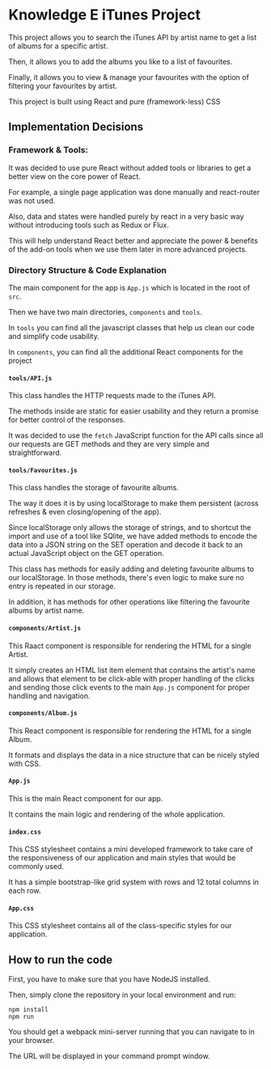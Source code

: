 # Knowledge E iTunes Project
This project allows you to search the iTunes API by artist name to get a list of albums for a specific artist.

Then, it allows you to add the albums you like to a list of favourites.

Finally, it allows you to view & manage your favourites with the option of filtering your favourites by artist.

This project is built using React and pure (framework-less) CSS

## Implementation Decisions

### Framework & Tools:

It was decided to use pure React without added tools or libraries to get a better view on the core power of React.

For example, a single page application was done manually and react-router was not used.

Also, data and states were handled purely by react in a very basic way without introducing tools such as Redux or Flux.

This will help understand React better and appreciate the power & benefits of the add-on tools when we use them later in more advanced projects.

### Directory Structure & Code Explanation

The main component for the app is `App.js` which is located in the root of `src`.

Then we have two main directories, `components` and `tools`.

In `tools` you can find all the javascript classes that help us clean our code and simplify code usability. 

In `components`, you can find all the additional React components for the project

#### `tools/API.js`

This class handles the HTTP requests made to the iTunes API.

The methods inside are static for easier usability and they return a promise for better control of the responses.

It was decided to use the `fetch` JavaScript function for the API calls since all our requests are GET methods and they are very simple and straightforward.

#### `tools/Favourites.js`

This class handles the storage of favourite albums.

The way it does it is by using localStorage to make them persistent (across refreshes & even closing/opening of the app).

Since localStorage only allows the storage of strings, and to shortcut the import and use of a tool like SQlite, we have added methods to encode the data into a JSON string on the SET operation and decode it back to an actual JavaScript object on the GET operation.

This class has methods for easily adding and deleting favourite albums to our localStorage. In those methods, there's even logic to make sure no entry is repeated in our storage.

In addition, it has methods for other operations like filtering the favourite albums by artist name.


#### `components/Artist.js`

This Raact component is responsible for rendering the HTML for a single Artist.

It simply creates an HTML list item element that contains the artist's name and allows that element to be click-able with proper handling of the clicks and sending those click events to the main `App.js` component for proper handling and navigation.

#### `components/Album.js`

This React component is responsible for rendering the HTML for a single Album. 

It formats and displays the data in a nice structure that can be nicely styled with CSS.

#### `App.js`

This is the main React component for our app.

It contains the main logic and rendering of the whole application.

#### `index.css`

This CSS stylesheet contains a mini developed framework to take care of the responsiveness of our application and main styles that would be commonly used.

It has a simple bootstrap-like grid system with rows and 12 total columns in each row.

#### `App.css`

This CSS stylesheet contains all of the class-specific styles for our application.

## How to run the code

First, you have to make sure that you have NodeJS installed.

Then, simply clone the repository in your local environment and run:

```
npm install
npm run
```

You should get a webpack mini-server running that you can navigate to in your browser. 

The URL will be displayed in your command prompt window.
